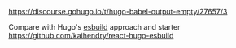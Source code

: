 https://discourse.gohugo.io/t/hugo-babel-output-empty/27657/3

Compare with Hugo's [esbuild](https://gohugo.io/hugo-pipes/js/) approach and
starter https://github.com/kaihendry/react-hugo-esbuild
